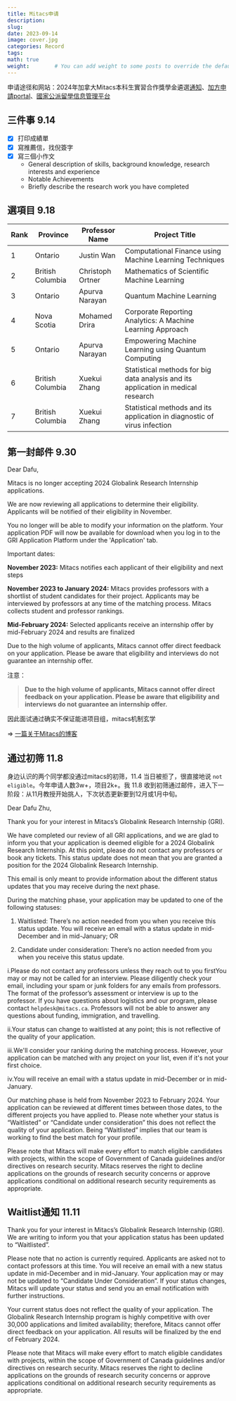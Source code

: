 ```yaml
---
title: Mitacs申请
description: 
slug: 
date: 2023-09-14 
image: cover.jpg
categories: Record
tags:
math: true
weight:        # You can add weight to some posts to override the default sorting (date descending)
---
```


申请途径和网站：2024年加拿大Mitacs本科生實習合作獎學金遴選[通知](https://www.csc.edu.cn/chuguo/s/2669)、[加方申請portal](https://www.mitacs.ca/en/programs/globalink/globalink-research-internship)、[國家公派留學信息管理平台](http://apply.csc.edu.cn)

## 三件事 9.14

- [x] 打印成績單
- [x] 寫推薦信，找倪簽字
- [x] 寫三個小作文
   - General description of skills, background knowledge, research interests and experience
   - Notable Achievements
   - Briefly describe the research work you have completed

## 選項目 9.18

| Rank | Province        | Professor Name        | Project Title                                              |
|------|-----------------|-----------------------|-----------------------------------------------------------|
| 1    | Ontario         | Justin Wan            | Computational Finance using Machine Learning Techniques   |
| 2    | British Columbia| Christoph Ortner      | Mathematics of Scientific Machine Learning                |
| 3    | Ontario         | Apurva Narayan        | Quantum Machine Learning                                   |
| 4    | Nova Scotia     | Mohamed Drira         | Corporate Reporting Analytics: A Machine Learning Approach |
| 5    | Ontario         | Apurva Narayan        | Empowering Machine Learning using Quantum Computing       |
| 6    | British Columbia| Xuekui Zhang          | Statistical methods for big data analysis and its application in medical research |
| 7    | British Columbia| Xuekui Zhang          | Statistical methods and its application in diagnostic of virus infection |

## 第一封邮件 9.30

Dear Dafu,

Mitacs is no longer accepting 2024 Globalink Research Internship applications.

We are now reviewing all applications to determine their eligibility. Applicants will be notified of their eligibility in November.

You no longer will be able to modify your information on the platform. Your application PDF will now be available for download when you log in to the GRI Application Platform under the 'Application' tab.  

Important dates:  

**November 2023:**
Mitacs notifies each applicant of their eligibility and next steps  

**November 2023 to January 2024:**
Mitacs provides professors with a shortlist of student candidates for their project. Applicants may be interviewed by professors at any time of the matching process. Mitacs collects student and professor rankings.

**Mid-February 2024:**
Selected applicants receive an internship offer by mid-February 2024 and results are finalized

Due to the high volume of applicants, Mitacs cannot offer direct feedback on your application. Please be aware that eligibility and interviews do not guarantee an internship offer.

注意：

> **Due to the high volume of applicants, Mitacs cannot offer direct feedback on your application. Please be aware that eligibility and interviews do not guarantee an internship offer.**

因此面试通过确实不保证能进项目组，mitacs机制玄学

$\Rightarrow$ [一篇关于Mitacs的博客](https://shuosc.github.io/fly/posts/20-%CF%80-mitacs_gri/)

## 通过初筛 11.8

身边认识的两个同学都没通过mitacs的初筛，11.4 当日被拒了，很直接地说 `not eligible`。今年申请人数3w+，项目2k+。我 11.8 收到初筛通过邮件，进入下一阶段：从11月教授开始挑人，下次状态更新要到12月或1月中旬。

Dear Dafu Zhu,

Thank you for your interest in Mitacs’s Globalink Research Internship (GRI).

We have completed our review of all GRI applications, and we are glad to inform you that your application is deemed eligible for a 2024 Globalink Research Internship. At this point, please do not contact any professors or book any tickets. This status update does not mean that you are granted a position for the 2024 Globalink Research Internship.

This email is only meant to provide information about the different status updates that you may receive during the next phase.

During the matching phase, your application may be updated to one of the following statuses:

1. Waitlisted:
There’s no action needed from you when you receive this status update. You will receive an email with a status update in mid-December and in mid-January; OR

2. Candidate under consideration:
There’s no action needed from you when you receive this status update.

i.Please do not contact any professors unless they reach out to you firstYou may or may not be
called for an interview. Please diligently check your email, including your spam or junk folders for any emails from professors. The format of the professor’s assessment or interview is up to the professor. If you have questions about logistics and our program, please contact `helpdesk@mitacs.ca`. Professors will not be able to answer any questions about funding, immigration, and travelling.

ii.Your status can change to waitlisted at any point; this is not reflective of the quality of your application.

iii.We'll consider your ranking during the matching process. However, your application can be matched with any project on your list, even if it's not your first choice.

iv.You will receive an email with a status update in mid-December or in mid-January.

Our matching phase is held from November 2023 to February 2024. Your application can be reviewed at different times between those dates, to the different projects you have applied to. Please note whether your status is “Waitlisted” or “Candidate under consideration” this does not reflect the quality of your application. Being “Waitlisted” implies that our team is working to find the best match for your profile.

Please note that Mitacs will make every effort to match eligible candidates with projects, within the scope of Government of Canada guidelines and/or directives on research security. Mitacs reserves the right to decline applications on the grounds of research security concerns or approve applications conditional on additional research security requirements as appropriate.

## Waitlist通知 11.11

Thank you for your interest in Mitacs’s Globalink Research Internship (GRI). We are writing to inform you that your application status has been updated to “Waitlisted”.

Please note that no action is currently required.
Applicants are asked not to contact professors at this time.
You will receive an email with a new status update in mid-December and in mid-January.
Your application may or may not be updated to “Candidate Under Consideration”. If your status changes, Mitacs will
update your status and send you an email notification with further instructions.

Your current status does not reflect the quality of your application.
The Globalink Research Internship program is highly competitive with over 30,000 applications and limited availability; therefore, Mitacs cannot offer direct feedback on your application. All results will be finalized by the end of February 2024.

Please note that Mitacs will make every effort to match eligible candidates with projects, within the scope of Government of Canada guidelines and/or directives on research security. Mitacs reserves the right to decline applications on the grounds of research security concerns or approve applications conditional on additional research security requirements as appropriate.
